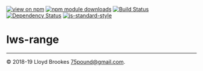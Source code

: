 [![view on npm](https://img.shields.io/npm/v/lws-range.svg)](https://www.npmjs.org/package/lws-range)
[![npm module downloads](https://img.shields.io/npm/dt/lws-range.svg)](https://www.npmjs.org/package/lws-range)
[![Build Status](https://travis-ci.org/lwsjs/range.svg?branch=master)](https://travis-ci.org/lwsjs/range)
[![Dependency Status](https://david-dm.org/lwsjs/range.svg)](https://david-dm.org/lwsjs/range)
[![js-standard-style](https://img.shields.io/badge/code%20style-standard-brightgreen.svg)](https://github.com/feross/standard)

# lws-range


* * *

&copy; 2018-19 Lloyd Brookes <75pound@gmail.com>.
